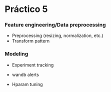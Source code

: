# Práctico 5

### Feature engineering/Data preprocessing

- Preprocessing (resizing, normalization, etc.)
- Transform pattern

### Modeling

- Experiment tracking
 - wandb alerts

- Hparam tuning
